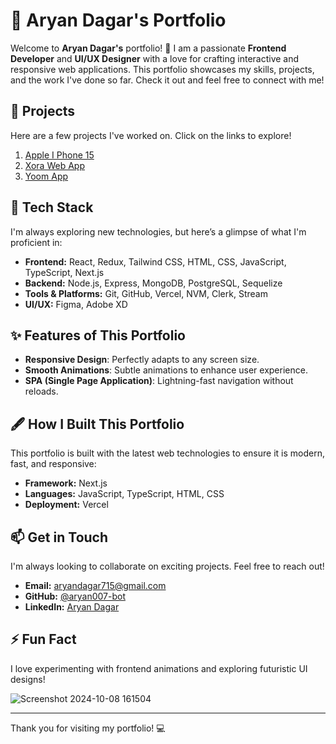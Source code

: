 # 🌌 Aryan Dagar's  Portfolio

Welcome to **Aryan Dagar's** portfolio! 🚀 I am a passionate **Frontend Developer** and **UI/UX Designer** with a love for crafting interactive and responsive web applications. This portfolio showcases my skills, projects, and the work I've done so far. Check it out and feel free to connect with me!

## 🔭 Projects

Here are a few projects I've worked on. Click on the links to explore!

1. [Apple I Phone 15](https://apple-three-psi.vercel.app/)
2. [Xora Web App](https://xora-bo7q.vercel.app/)
3. [Yoom App](https://yoom-git-main-aryan-s-projects-ab121786.vercel.app/)

## 🚀 Tech Stack

I'm always exploring new technologies, but here’s a glimpse of what I'm proficient in:

- **Frontend:** React, Redux, Tailwind CSS, HTML, CSS, JavaScript, TypeScript, Next.js
- **Backend:** Node.js, Express, MongoDB, PostgreSQL, Sequelize
- **Tools & Platforms:** Git, GitHub, Vercel, NVM, Clerk, Stream
- **UI/UX:** Figma, Adobe XD

## ✨ Features of This Portfolio

- **Responsive Design**: Perfectly adapts to any screen size.
- **Smooth Animations**: Subtle animations to enhance user experience.
- **SPA (Single Page Application)**: Lightning-fast navigation without reloads.

## 🖋️ How I Built This Portfolio

This portfolio is built with the latest web technologies to ensure it is modern, fast, and responsive:

- **Framework:** Next.js
- **Languages:** JavaScript, TypeScript, HTML, CSS
- **Deployment:** Vercel

## 📫 Get in Touch

I'm always looking to collaborate on exciting projects. Feel free to reach out!

- **Email:** [aryandagar715@gmail.com](mailto:aryandagar715@gmail.com)
- **GitHub:** [@aryan007-bot](https://github.com/aryan007-bot)
- **LinkedIn:** [Aryan Dagar](https://www.linkedin.com/in/aryan-dagar-5b7a761b1)

## ⚡ Fun Fact

I love experimenting with frontend animations and exploring futuristic UI designs!


![Screenshot 2024-10-08 161504](https://github.com/user-attachments/assets/da659221-fdc2-4eac-91c8-1a9244c1153e)


---

Thank you for visiting my portfolio! 💻
